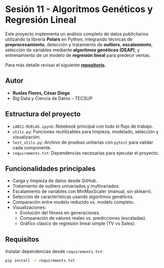 # Sesión 11 - Algoritmos Genéticos y Regresión Lineal

Este proyecto implementa un análisis completo de datos publicitarios utilizando la librería **Polars** en Python, integrando técnicas de **preprocesamiento**, detección y tratamiento de **outliers**, **escalamiento**, selección de variables mediante **algoritmos genéticos (DEAP)**, y entrenamiento de un modelo de **regresión lineal** para predecir ventas.

Para más detalle revisar el siguiente **[repositorio](https://github.com/AzShet/Data_Mining-LAB11/tree/develop).**

## Autor
- **Ruelas Flores, César Diego**  
- Big Data y Ciencia de Datos – TECSUP

## Estructura del proyecto

- `LAB11-RUELAS.ipynb`: Notebook principal con todo el flujo de trabajo.
- `utils.py`: Funciones reutilizables para limpieza, modelado, selección y visualización.
- `test_utils.py`: Archivo de pruebas unitarias con `pytest` para validar cada componente.
- `requirements.txt`: Dependencias necesarias para ejecutar el proyecto.

## Funcionalidades principales

- Carga y limpieza de datos desde GitHub.
- Tratamiento de outliers univariados y multivariados.
- Escalamiento de variables con MinMaxScaler (manual, sin sklearn).
- Selección de características usando algoritmos genéticos.
- Comparación entre modelo reducido vs. modelo completo.
- Visualizaciones:
  - Evolución del fitness en generaciones.
  - Comparación de valores reales vs. predicciones (escaladas).
  - Gráfico clásico de regresión lineal simple (TV vs Sales).

## Requisitos

Instalar dependencias desde `requirements.txt`:

```bash
pip install -r requirements.txt
